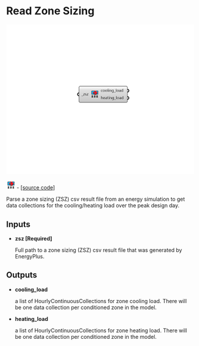# Read Zone Sizing

![](../../.gitbook/assets/Read_Zone_Sizing.png)

![](../../.gitbook/assets/Read_Zone_Sizing%20%281%29.png) - [\[source code\]](https://github.com/ladybug-tools/honeybee-grasshopper-energy/blob/master/honeybee_grasshopper_energy/src//HB%20Read%20Zone%20Sizing.py)

Parse a zone sizing \(ZSZ\) csv result file from an energy simulation to get data collections for the cooling/heating load over the peak design day.

## Inputs

* **zsz \[Required\]**

  Full path to a zone sizing \(ZSZ\) csv result file that was generated by EnergyPlus. 

## Outputs

* **cooling\_load**

  a list of HourlyContinuousCollections for zone cooling load. There will be one data collection per conditioned zone in the model. 

* **heating\_load**

  a list of HourlyContinuousCollections for zone heating load. There will be one data collection per conditioned zone in the model. 

